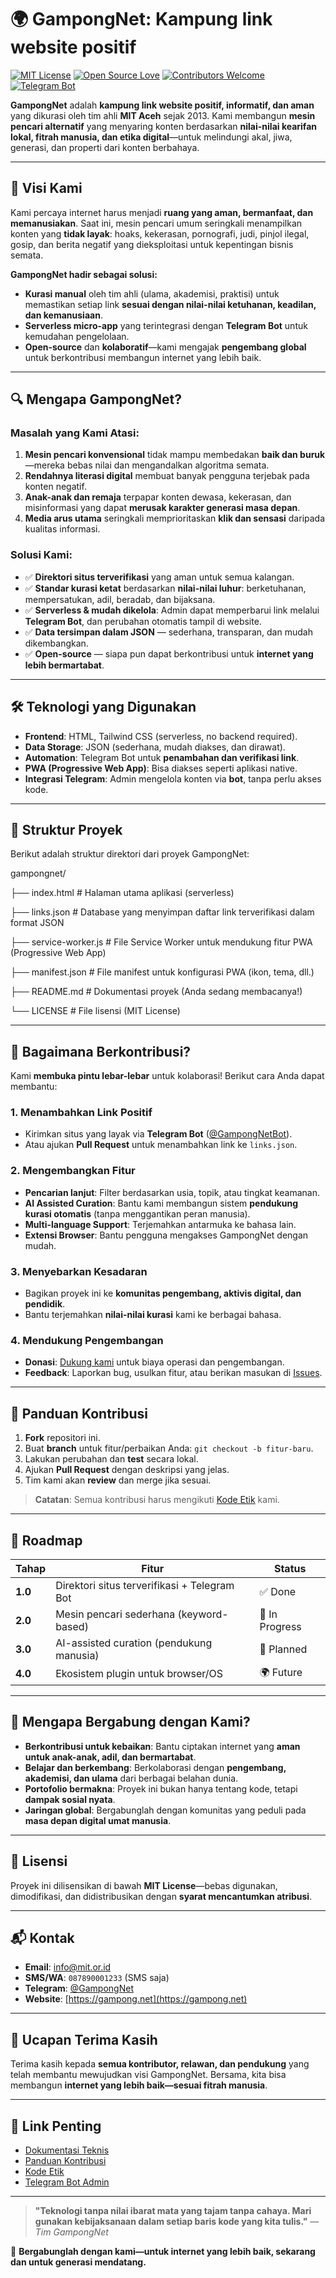 # 🌍 GampongNet: Kampung link website positif

[![MIT License](https://img.shields.io/badge/License-MIT-yellow.svg)](https://opensource.org/licenses/MIT)
[![Open Source Love](https://badges.frapsoft.com/os/v2/open-source.svg?v=103)](https://github.com/ellerbrock/open-source-badges/)
[![Contributors Welcome](https://img.shields.io/badge/Contributors-Welcome-brightgreen)](CONTRIBUTING.md)
[![Telegram Bot](https://img.shields.io/badge/Telegram-Bot-blue)](https://t.me/gampongnet_bot)

**GampongNet** adalah **kampung link website positif, informatif, dan aman** yang dikurasi oleh tim ahli **MIT Aceh** sejak 2013. Kami membangun **mesin pencari alternatif** yang menyaring konten berdasarkan **nilai-nilai kearifan lokal, fitrah manusia, dan etika digital**—untuk melindungi akal, jiwa, generasi, dan properti dari konten berbahaya.

---

## 🚀 Visi Kami
Kami percaya internet harus menjadi **ruang yang aman, bermanfaat, dan memanusiakan**. Saat ini, mesin pencari umum seringkali menampilkan konten yang **tidak layak**: hoaks, kekerasan, pornografi, judi, pinjol ilegal, gosip, dan berita negatif yang dieksploitasi untuk kepentingan bisnis semata.

**GampongNet hadir sebagai solusi:**
- **Kurasi manual** oleh tim ahli (ulama, akademisi, praktisi) untuk memastikan setiap link **sesuai dengan nilai-nilai ketuhanan, keadilan, dan kemanusiaan**.
- **Serverless micro-app** yang terintegrasi dengan **Telegram Bot** untuk kemudahan pengelolaan.
- **Open-source** dan **kolaboratif**—kami mengajak **pengembang global** untuk berkontribusi membangun internet yang lebih baik.

---

## 🔍 Mengapa GampongNet?
### Masalah yang Kami Atasi:
1. **Mesin pencari konvensional** tidak mampu membedakan **baik dan buruk**—mereka bebas nilai dan mengandalkan algoritma semata.
2. **Rendahnya literasi digital** membuat banyak pengguna terjebak pada konten negatif.
3. **Anak-anak dan remaja** terpapar konten dewasa, kekerasan, dan misinformasi yang dapat **merusak karakter generasi masa depan**.
4. **Media arus utama** seringkali memprioritaskan **klik dan sensasi** daripada kualitas informasi.

### Solusi Kami:
- ✅ **Direktori situs terverifikasi** yang aman untuk semua kalangan.
- ✅ **Standar kurasi ketat** berdasarkan **nilai-nilai luhur**:
  berketuhanan, mempersatukan, adil, beradab, dan bijaksana.
- ✅ **Serverless & mudah dikelola**:
  Admin dapat memperbarui link melalui **Telegram Bot**,
  dan perubahan otomatis tampil di website.
- ✅ **Data tersimpan dalam JSON** —
  sederhana, transparan, dan mudah dikembangkan.
- ✅ **Open-source** —
  siapa pun dapat berkontribusi untuk **internet yang lebih bermartabat**.


---

## 🛠 Teknologi yang Digunakan
- **Frontend**: HTML, Tailwind CSS (serverless, no backend required).
- **Data Storage**: JSON (sederhana, mudah diakses, dan dirawat).
- **Automation**: Telegram Bot untuk **penambahan dan verifikasi link**.
- **PWA (Progressive Web App)**: Bisa diakses seperti aplikasi native.
- **Integrasi Telegram**: Admin mengelola konten via **bot**, tanpa perlu akses kode.

---

## 📂 Struktur Proyek

Berikut adalah struktur direktori dari proyek GampongNet:

gampongnet/

├── index.html          # Halaman utama aplikasi (serverless)

├── links.json          # Database yang menyimpan daftar link terverifikasi dalam format JSON

├── service-worker.js   # File Service Worker untuk mendukung fitur PWA (Progressive Web App)

├── manifest.json       # File manifest untuk konfigurasi PWA (ikon, tema, dll.)

├── README.md           # Dokumentasi proyek (Anda sedang membacanya!)

└── LICENSE             # File lisensi (MIT License)

---

## 🤝 Bagaimana Berkontribusi?
Kami **membuka pintu lebar-lebar** untuk kolaborasi! Berikut cara Anda dapat membantu:

### 1. **Menambahkan Link Positif**
- Kirimkan situs yang layak via **Telegram Bot** ([@GampongNetBot](https://t.me/gampongnet_bot)).
- Atau ajukan **Pull Request** untuk menambahkan link ke `links.json`.

### 2. **Mengembangkan Fitur**
- **Pencarian lanjut**: Filter berdasarkan usia, topik, atau tingkat keamanan.
- **AI Assisted Curation**: Bantu kami membangun sistem **pendukung kurasi otomatis** (tanpa menggantikan peran manusia).
- **Multi-language Support**: Terjemahkan antarmuka ke bahasa lain.
- **Extensi Browser**: Bantu pengguna mengakses GampongNet dengan mudah.

### 3. **Menyebarkan Kesadaran**
- Bagikan proyek ini ke **komunitas pengembang, aktivis digital, dan pendidik**.
- Bantu terjemahkan **nilai-nilai kurasi** kami ke berbagai bahasa.

### 4. **Mendukung Pengembangan**
- **Donasi**: [Dukung kami]([#](https://lynk.id/mitfoundation/s/peor16747le2)) untuk biaya operasi dan pengembangan.
- **Feedback**: Laporkan bug, usulkan fitur, atau berikan masukan di [Issues](https://github.com/mit-aceh/gampongnet/issues).

---
## 📖 Panduan Kontribusi
1. **Fork** repositori ini.
2. Buat **branch** untuk fitur/perbaikan Anda: `git checkout -b fitur-baru`.
3. Lakukan perubahan dan **test** secara lokal.
4. Ajukan **Pull Request** dengan deskripsi yang jelas.
5. Tim kami akan **review** dan merge jika sesuai.

> **Catatan**: Semua kontribusi harus mengikuti [Kode Etik](CODE_OF_CONDUCT.md) kami.

---
## 🚀 Roadmap
| Tahap | Fitur | Status |
|-------|-------|--------|
| **1.0** | Direktori situs terverifikasi + Telegram Bot | ✅ Done |
| **2.0** | Mesin pencari sederhana (keyword-based) | 🔨 In Progress |
| **3.0** | AI-assisted curation (pendukung manusia) | 📌 Planned |
| **4.0** | Ekosistem plugin untuk browser/OS | 🌍 Future |

---
## 🌟 Mengapa Bergabung dengan Kami?
- **Berkontribusi untuk kebaikan**: Bantu ciptakan internet yang **aman untuk anak-anak, adil, dan bermartabat**.
- **Belajar dan berkembang**: Berkolaborasi dengan **pengembang, akademisi, dan ulama** dari berbagai belahan dunia.
- **Portofolio bermakna**: Proyek ini bukan hanya tentang kode, tetapi **dampak sosial nyata**.
- **Jaringan global**: Bergabunglah dengan komunitas yang peduli pada **masa depan digital umat manusia**.

---

## 📜 Lisensi
Proyek ini dilisensikan di bawah **MIT License**—bebas digunakan, dimodifikasi, dan didistribusikan dengan **syarat mencantumkan atribusi**.

---
## 📬 Kontak
- **Email**: [info@mit.or.id](mailto:info@mit.or.id)
- **SMS/WA**: `087890001233` (SMS saja)
- **Telegram**: [@GampongNet](https://t.me/gampongnet)
- **Website**: [https://gampong.net](https://gampong.net)

---
## 🙏 Ucapan Terima Kasih
Terima kasih kepada **semua kontributor, relawan, dan pendukung** yang telah membantu mewujudkan visi GampongNet. Bersama, kita bisa membangun **internet yang lebih baik—sesuai fitrah manusia**.

---
## 🔗 Link Penting
- [Dokumentasi Teknis](docs/TECHNICAL.md)
- [Panduan Kontribusi](CONTRIBUTING.md)
- [Kode Etik](CODE_OF_CONDUCT.md)
- [Telegram Bot Admin](https://t.me/gampongnet_bot)

---
> **"Teknologi tanpa nilai ibarat mata yang tajam tanpa cahaya. Mari gunakan kebijaksanaan dalam setiap baris kode yang kita tulis."**
> — *Tim GampongNet*

🌱 **Bergabunglah dengan kami—untuk internet yang lebih baik, sekarang dan untuk generasi mendatang.**
